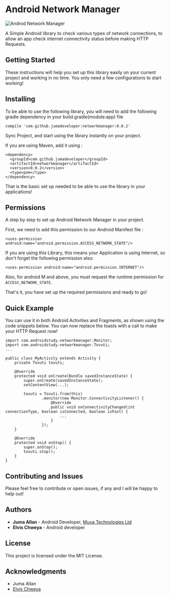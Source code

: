 # Android Network Manager

![Androd Network Manager](https://i0.wp.com/androidstudy.com/wp-content/uploads/2017/04/Website-Android-Development-Banner.jpg?resize=750%2C410)

A Simple Android library to check various types of network connections, to allow an app check internet connectivity status before making HTTP Requests.

## Getting Started

These instructions will help you set up this library easily on your current project and working in no time. You only need a few configurations to start working!

## Installing

To be able to use the following library, you will need to add the following gradle dependency in your build.gradle(module:app) file

```
compile 'com.github.jumadeveloper:networkmanager:0.0.2'
```

Sync Project, and start using the library instantly on your project.

If you are using Maven, add it using :

```
<dependency>
  <groupId>com.github.jumadeveloper</groupId>
  <artifactId>networkmanager</artifactId>
  <version>0.0.2</version>
  <type>pom</type>
</dependency>
```
That is the basic set up needed to be able to use the library in your applications!

## Permissions

A step by step to set up Android Network Manager in your project.

First, we need to add this permission to our Android Manifest file :

```
<uses-permission android:name="android.permission.ACCESS_NETWORK_STATE"/>
```

If you are using this Library, this means your Application is using Internet, so don't forget the following permission also:

```
<uses-permission android:name="android.permission.INTERNET"/>
```

Also, for android M and above, you must request the runtime permission for `ACCESS_NETWORK_STATE`.

That's it, you have set up the required permissions and ready to go!

## Quick Example

You can use it in both Android Activities and Fragments, as shown using the code snippets below. You can now replace the toasts with a call to make your HTTP Request now!
```
import com.androidstudy.networkmanager.Monitor;
import com.androidstudy.networkmanager.Tovuti;
...

public class MyActivity extends Activity {
    private Tovuti tovuti;

    @Override
    protected void onCreate(Bundle savedInstanceState) {
        super.onCreate(savedInstanceState);
        setContentView(...);

        tovuti = Tovuti.from(this)
                .monitor(new Monitor.ConnectivityListener() {
                    @Override
                    public void onConnectivityChanged(int connectionType, boolean isConnected, boolean isFast) {
                        ...
                    }
                });
    }

    @Override
    protected void onStop() {
        super.onStop();
        tovuti.stop();
    }
}
```

## Contributing and Issues

Please feel free to contribute or open issues, if any and I will be happy to help out!

## Authors

* **Juma Allan** - Android Developer, [Muva Technologies Ltd](http://muva.co.ke)
* **Elvis Chweya** - Android developer

## License

This project is licensed under the MIT License.

## Acknowledgments

* Juma Allan
* [Elvis Chweya](https://github.com/chweez)
